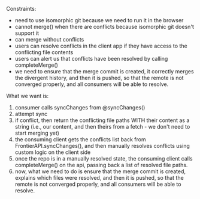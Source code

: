 Constraints:

- need to use isomorphic git because we need to run it in the browser
- cannot merge() when there are conflicts because isomorphic git doesn't support it
- can merge without conflicts
- users can resolve conflicts in the client app if they have access to the conflicting file contents
- users can alert us that conflicts have been resolved by calling completeMerge()
- we need to ensure that the merge commit is created, it correctly merges the divergent history, and then it is pushed, so that the remote is not converged properly, and all consumers will be able to resolve.

What we want is:

1. consumer calls syncChanges from @syncChanges()
2. attempt sync
3. if conflict, then return the conflicting file paths WITH their content as a string (i.e., our content, and then theirs from a fetch - we don't need to start merging yet)
4. the consuming client gets the conflicts list back from FrontierAPI.syncChanges(), and then manually resolves conflicts using custom logic on the client side
5. once the repo is in a manually resolved state, the consuming client calls completeMerge() on the api, passing back a list of resolved file paths.
6. now, what we need to do is ensure that the merge commit is created, explains which files were resolved, and then it is pushed, so that the remote is not converged properly, and all consumers will be able to resolve.
